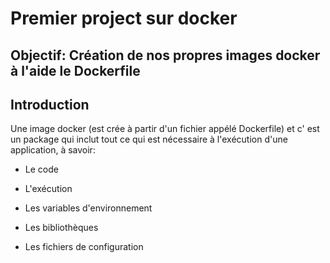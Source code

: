 # Premier  project sur  docker

## Objectif: Création de nos propres images docker à l'aide le Dockerfile

## Introduction

Une image docker (est crée à partir d'un fichier appélé Dockerfile) et c' est un package qui inclut tout ce qui est nécessaire à l'exécution d'une application, à savoir:

* Le code

* L'exécution

* Les variables d'environnement

* Les bibliothèques

* Les fichiers de configuration
